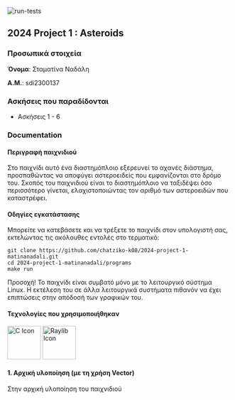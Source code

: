 ![run-tests](../../workflows/run-tests/badge.svg)

  

## 2024 Project 1 : Asteroids

 ### Προσωπικά στοιχεία

  

__Όνομα__: Σταματίνα Ναδάλη

  

__Α.Μ.__: sdi2300137

  

### Ασκήσεις που παραδίδονται

- Ασκήσεις 1 - 6

### Documentation
#### Περιγραφή παιχνιδιού
Στο παιχνίδι αυτό ένα διαστημόπλοιο εξερευνεί το αχανές διάστημα, προσπαθώντας να αποφύγει αστεροειδείς που εμφανίζονται στο δρόμο του. Σκοπός του παιχνιδιού είναι το διαστημόπλοιο να ταξιδέψει όσο περισσότερο γίνεται, ελαχιστοποιώντας τον αριθμό των αστεροειδών που καταστρέφει. 

#### Οδηγίες εγκατάστασης
Μπορείτε να κατεβάσετε και να τρέξετε το παιχνίδι στον υπολογιστή σας, εκτελώντας τις ακόλουθες εντολές στο τερματικό:
```console
git clone https://github.com/chatziko-k08/2024-project-1-matinanadali.git
cd 2024-project-1-matinanadali/programs
make run
```
Προσοχή! Το παιχνίδι είναι συμβατό μόνο με το λειτουργικό σύστημα Linux. Η εκτέλεση του σε άλλα λειτουργικά συστήματα πιθανόν να έχει επιπτώσεις στην απόδοσή των γραφικών του.

#### Τεχνολογίες που χρησιμοποιήθηκαν
<img width="75px" src="https://github.com/chatziko-k08/2024-project-1-matinanadali/assets/c_icon.png" alt="C Icon" />
<img width="75px" src="https://github.com/chatziko-k08/2024-project-1-matinanadali/assets/raylib_icon.png" alt="Raylib Icon" />

#### 1.  Αρχική υλοποίηση (με τη χρήση Vector)
Στην αρχική υλοποίηση του παιχνιδιού